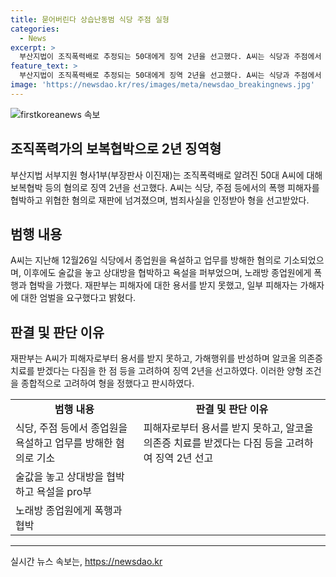 ```yaml
---
title: 묻어버린다 상습난동범 식당 주점 실형
categories:
  - News
excerpt: >
  부산지법이 조직폭력배로 추정되는 50대에게 징역 2년을 선고했다. A씨는 식당과 주점에서 난동을 부린 뒤 자신을 신고한 피해자를 보복협박한 혐의 등으로 기소됐다. A씨는 폭행과 협박 등으로 2년간 범죄를 저질렀으며, 재판부는 일부 피해자의 엄벌 요구를 고려하며 A씨에게 양형 조건과 알코올 의존증 치료 등을 요구했다.
feature_text: >
  부산지법이 조직폭력배로 추정되는 50대에게 징역 2년을 선고했다. A씨는 식당과 주점에서 난동을 부린 뒤 자신을 신고한 피해자를 보복협박한 혐의 등으로 기소됐다. A씨는 폭행과 협박 등으로 2년간 범죄를 저질렀으며, 재판부는 일부 피해자의 엄벌 요구를 고려하며 A씨에게 양형 조건과 알코올 의존증 치료 등을 요구했다.
image: 'https://newsdao.kr/res/images/meta/newsdao_breakingnews.jpg'
---
```


<p><img src="https://newsdao.kr/res/images/meta/newsdao_breakingnews.jpg" alt="firstkoreanews 속보" /></p>

<h2 data-ke-size="size26">조직폭력가의 보복협박으로 2년 징역형</h2>

<p data-ke-size="size16">부산지법 서부지원 형사1부(부장판사 이진재)는 조직폭력배로 알려진 50대 A씨에 대해 보복협박 등의 혐의로 징역 2년을 선고했다. A씨는 식당, 주점 등에서의 폭행 피해자를 협박하고 위협한 혐의로 재판에 넘겨졌으며, 범죄사실을 인정받아 형을 선고받았다.</p>

<h2 data-ke-size="size26">범행 내용</h2>

<p data-ke-size="size16">A씨는 지난해 12월26일 식당에서 종업원을 욕설하고 업무를 방해한 혐의로 기소되었으며, 이후에도 술값을 놓고 상대방을 협박하고 욕설을 퍼부었으며, 노래방 종업원에게 폭행과 협박을 가했다. 재판부는 피해자에 대한 용서를 받지 못했고, 일부 피해자는 가해자에 대한 엄벌을 요구했다고 밝혔다.</p>

<h2 data-ke-size="size26">판결 및 판단 이유</h2>

<p data-ke-size="size16">재판부는 A씨가 피해자로부터 용서를 받지 못하고, 가해행위를 반성하며 알코올 의존증 치료를 받겠다는 다짐을 한 점 등을 고려하여 징역 2년을 선고하였다. 이러한 양형 조건을 종합적으로 고려하여 형을 정했다고 판시하였다.</p>

<table>
   <tbody>
      <tr>
         <td style="text-align: center; height: 17px;"><b>범행 내용</b></td>
         <td style="text-align: center; height: 17px;"><b>판결 및 판단 이유</b></td>
      </tr>
      <tr>
         <td>식당, 주점 등에서 종업원을 욕설하고 업무를 방해한 혐의로 기소</td>
         <td>피해자로부터 용서를 받지 못하고, 알코올 의존증 치료를 받겠다는 다짐 등을 고려하여 징역 2년 선고</td>
      </tr>
      <tr>
         <td>술값을 놓고 상대방을 협박하고 욕설을 pro부</td>
         <td></td>
      </tr>
      <tr>
         <td>노래방 종업원에게 폭행과 협박</td>
         <td></td>
      </tr>
   </tbody>
</table>

<hr>
실시간 뉴스 속보는, <a href="https://newsdao.kr" rel="dofollow">https://newsdao.kr</a>


